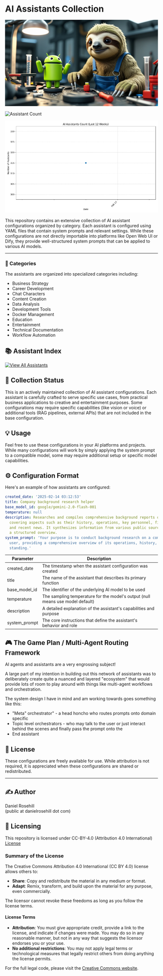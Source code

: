 # AI Assistants Collection

![alt text](images/banner.webp)

![Assistant Count](https://img.shields.io/badge/Assistants-315-blue)

![Assistants Over Time](images/assistants_chart.png)

This repository contains an extensive collection of AI assistant configurations organized by category. Each assistant is configured using YAML files that contain system prompts and relevant settings. While these configurations are not directly importable into platforms like Open Web UI or Dify, they provide well-structured system prompts that can be applied to various AI models.

---

### 🎯 Categories

The assistants are organized into specialized categories including:

- Business Strategy
- Career Development
- Chat Characters
- Content Creation
- Data Analysis
- Development Tools
- Docker Management
- Education
- Entertainment
- Technical Documentation
- Workflow Automation
 
## 📚 Assistant Index

[![View All Assistants](https://img.shields.io/badge/View_All_Assistants-Explore_The_Collection-2ea44f?style=for-the-badge&logo=github)](index.md)

## 🔄 Collection Status

This is an actively maintained collection of AI assistant configurations. Each assistant is carefully crafted to serve specific use cases, from practical business applications to creative and entertainment purposes. Some configurations may require specific capabilities (like vision or voice) or additional tools (RAG pipelines, external APIs) that are not included in the base configuration.

## 💡 Usage

Feel free to use these configurations in your AI platforms and projects. While many configurations will work by simply applying the system prompt to a compatible model, some may require additional setup or specific model capabilities.

## ⚙️ Configuration Format

Here's an example of how assistants are configured:

```yaml
created_date: '2025-02-14 03:12:53'
title: Company background research helper
base_model_id: google/gemini-2.0-flash-001
temperature: null
description: Researches and compiles comprehensive background reports on companies,
  covering aspects such as their history, operations, key personnel, financial performance,
  and recent news. It synthesizes information from various public sources to provide
  a structured overview.
system_prompt: 'Your purpose is to conduct background research on a company for the
  user, providing a comprehensive overview of its operations, history, and current
  standing.'
```

| Parameter | Description |
|-----------|-------------|
| created_date | The timestamp when the assistant configuration was created |
| title | The name of the assistant that describes its primary function |
| base_model_id | The identifier of the underlying AI model to be used |
| temperature | The sampling temperature for the model's output (null means use model default) |
| description | A detailed explanation of the assistant's capabilities and purpose |
| system_prompt | The core instructions that define the assistant's behavior and role |


## 🎮 The Game Plan / Multi-Agent Routing Framework

AI agents and assistants are a very engrossing subject! 

A large part of my intention in building out this network of assistants was to deliberately create quite a nuanced and layered "ecosystem" that would provide lots of room to play around with things like multi-agent workflows and orchestration. 

The system design I have in mind and am working towards goes something like this:

- "Meta" orchestrator" - a head honcho who routes prompts onto domain specific 
-  Topic level orchestrators - who may talk to the user or just interact behind the scenes and finally pass the prompt onto the  
-  End assistant 

## 📜 License

These configurations are freely available for use. While attribution is not required, it is appreciated when these configurations are shared or redistributed.

---

## ✍️ Author

Daniel Rosehill  
(public at danielrosehill dot com)

## 📄 Licensing

This repository is licensed under CC-BY-4.0 (Attribution 4.0 International) 
[License](https://creativecommons.org/licenses/by/4.0/)

### Summary of the License
The Creative Commons Attribution 4.0 International (CC BY 4.0) license allows others to:
- **Share**: Copy and redistribute the material in any medium or format.
- **Adapt**: Remix, transform, and build upon the material for any purpose, even commercially.

The licensor cannot revoke these freedoms as long as you follow the license terms.

#### License Terms
- **Attribution**: You must give appropriate credit, provide a link to the license, and indicate if changes were made. You may do so in any reasonable manner, but not in any way that suggests the licensor endorses you or your use.
- **No additional restrictions**: You may not apply legal terms or technological measures that legally restrict others from doing anything the license permits.

For the full legal code, please visit the [Creative Commons website](https://creativecommons.org/licenses/by/4.0/legalcode).